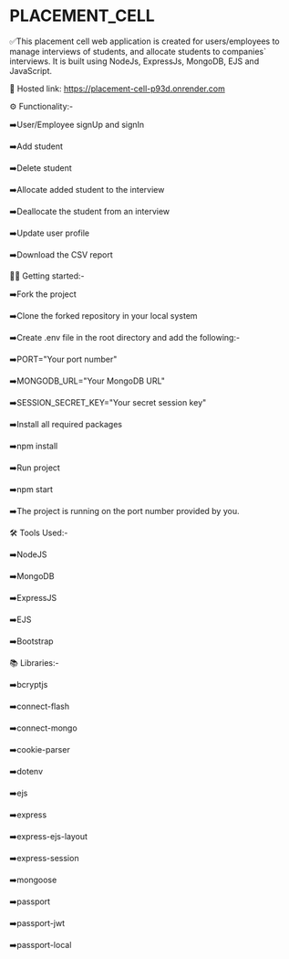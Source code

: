 # PLACEMENT_CELL
✅This placement cell web application is created for users/employees to manage interviews of students, and allocate students to companies` interviews.
It is built using NodeJs, ExpressJs, MongoDB, EJS and JavaScript.

🔗 Hosted link: https://placement-cell-p93d.onrender.com


⚙️ Functionality:-


➡️User/Employee signUp and signIn


➡️Add student


➡️Delete student


➡️Allocate added student to the interview


➡️Deallocate the student from an interview


➡️Update user profile


➡️Download the CSV report


🧑‍💻 Getting started:-


➡️Fork the project


➡️Clone the forked repository in your local system


➡️Create .env file in the root directory and add the following:-


➡️PORT="Your port number"


➡️MONGODB_URL="Your MongoDB URL"


➡️SESSION_SECRET_KEY="Your secret session key"


➡️Install all required packages


➡️npm install 


➡️Run project


➡️npm start


➡️The project is running on the port number provided by you.


🛠️ Tools Used:-


➡️NodeJS


➡️MongoDB


➡️ExpressJS


➡️EJS


➡️Bootstrap


📚 Libraries:-


➡️bcryptjs


➡️connect-flash


➡️connect-mongo


➡️cookie-parser


➡️dotenv


➡️ejs


➡️express


➡️express-ejs-layout


➡️express-session


➡️mongoose


➡️passport


➡️passport-jwt


➡️passport-local
